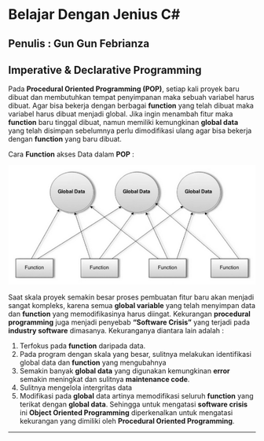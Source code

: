 # Belajar Dengan Jenius C#

## Penulis : Gun Gun Febrianza

## Imperative & Declarative Programming

Pada **Procedural Oriented Programming (POP)**, setiap kali proyek baru dibuat dan membutuhkan tempat penyimpanan maka sebuah variabel harus dibuat. Agar bisa bekerja dengan berbagai **function** yang telah dibuat maka variabel harus dibuat menjadi global. Jika ingin menambah fitur maka **function** baru tinggal dibuat, namun memiliki kemungkinan **global data** yang telah disimpan sebelumnya perlu dimodifikasi ulang agar bisa bekerja dengan **function** yang baru dibuat.

Cara **Function** akses Data dalam **POP** :

![](../assets/POPFunction.png)

Saat skala proyek semakin besar proses pembuatan fitur baru akan menjadi sangat kompleks, karena semua **global variable** yang telah menyimpan data dan **function** yang memodifikasinya harus diingat. Kekurangan **procedural programming** juga menjadi penyebab **“Software Crisis”** yang terjadi pada **industry software** dimasanya. Kekuranganya diantara lain adalah :

1.	Terfokus pada **function** daripada data.
2.	Pada program dengan skala yang besar, sulitnya melakukan identifikasi global data dan **function** yang mengubahnya 
3.	Semakin banyak **global data** yang digunakan kemungkinan **error** semakin meningkat dan sulitnya **maintenance code**.
4.	Sulitnya mengelola intergritas data
5.	Modifikasi pada **global** data artinya memodifikasi seluruh **function** yang terikat dengan **global data**.
Sehingga untuk mengatasi **software crisis** ini **Object Oriented Programming** diperkenalkan untuk mengatasi kekurangan yang dimiliki oleh **Procedural Oriented Programming**. 

---------------------

